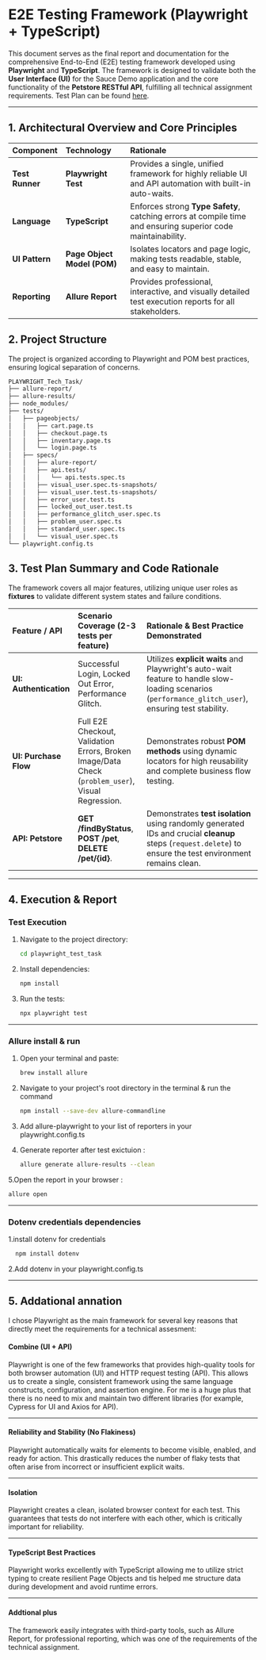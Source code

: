 # E2E Testing Framework (Playwright + TypeScript)

This document serves as the final report and documentation for the comprehensive End-to-End (E2E) testing framework developed using **Playwright** and **TypeScript**. The framework is designed to validate both the **User Interface (UI)** for the Sauce Demo application and the core functionality of the **Petstore RESTful API**, fulfilling all technical assignment requirements. Test Plan can be found  [here](/TestPlan.md).

---

## 1. Architectural Overview and Core Principles

| Component | Technology | Rationale |
| :--- | :--- | :--- |
| **Test Runner** | **Playwright Test** | Provides a single, unified framework for highly reliable UI and API automation with built-in auto-waits. |
| **Language** | **TypeScript** | Enforces strong **Type Safety**, catching errors at compile time and ensuring superior code maintainability. |
| **UI Pattern** | **Page Object Model (POM)** | Isolates locators and page logic, making tests readable, stable, and easy to maintain. |
| **Reporting** | **Allure Report** | Provides professional, interactive, and visually detailed test execution reports for all stakeholders. |


## 2.  Project Structure

The project is organized according to Playwright and POM best practices, ensuring logical separation of concerns.





```bash
PLAYWRIGHT_Tech_Task/
├── allure-report/              
├── allure-results/              
├── node_modules/
├── tests/
│   ├── pageobjects/           
│   │   ├── cart.page.ts
│   │   ├── checkout.page.ts
│   │   ├── inventary.page.ts
│   │   └── login.page.ts
│   ├── specs/
│   │   ├── alure-report/                 
│   │   ├── api.tests/
│   │   │   └── api.tests.spec.ts
│   │   ├── visual_user.spec.ts-snapshots/
│   │   ├── visual_user.test.ts-snapshots/ 
│   │   ├── error_user.test.ts
│   │   ├── locked_out_user.test.ts
│   │   ├── performance_glitch_user.spec.ts
│   │   ├── problem_user.spec.ts
│   │   ├── standard_user.spec.ts
│   │   └── visual_user.spec.ts  
└── playwright.config.ts         
```






## 3. Test Plan Summary and Code Rationale

The framework covers all major features, utilizing unique user roles as **fixtures** to validate different system states and failure conditions.

| Feature / API | Scenario Coverage (2-3 tests per feature) | Rationale & Best Practice Demonstrated |
| :--- | :--- | :--- |
| **UI: Authentication** | Successful Login, Locked Out Error, Performance Glitch. | Utilizes **explicit waits** and Playwright's auto-wait feature to handle slow-loading scenarios (`performance_glitch_user`), ensuring test stability. |
| **UI: Purchase Flow** | Full E2E Checkout, Validation Errors, Broken Image/Data Check (`problem_user`), Visual Regression. | Demonstrates robust **POM methods** using dynamic locators for high reusability and complete business flow testing. |
| **API: Petstore** | **GET /findByStatus**, **POST /pet**, **DELETE /pet/{id}**. | Demonstrates **test isolation** using randomly generated IDs and crucial **cleanup** steps (`request.delete`) to ensure the test environment remains clean. |

---

## 4. Execution & Report

### Test Execution

1. Navigate to the project directory:

   ```bash
   cd playwright_test_task
   ```

2. Install dependencies:

   ```bash
   npm install
   ```

3. Run the tests:

   ```bash
   npx playwright test
   ```

---
### Allure install & run

1. Open your terminal and paste:

   ```bash
   brew install allure
   ```



2. Navigate to your project's root directory in the terminal & run the command 

   ```bash
   npm install --save-dev allure-commandline
   ```

3. Add allure-playwright to your list of reporters in your playwright.config.ts
4. Generate reporter after test exictuion : 

   ```bash
   allure generate allure-results --clean
   ```

5.Open the report in your browser : 

   ```bash
   allure open
   ```


---

###  Dotenv credentials dependencies

1.install dotenv for credentials 


 ```bash
   npm install dotenv
   ```

2.Add  dotenv  in your playwright.config.ts

---

## 5. Addational annation 

I chose Playwright as the main framework for several key reasons that directly meet the requirements for a  technical assesment:
#### Combine (UI + API)
Playwright is one of the few frameworks that provides high-quality tools for both browser automation (UI) and HTTP request testing (API). This allows us to create a single, consistent framework using the same language constructs, configuration, and assertion engine.
For me is a huge plus that there is no need to mix and maintain two different libraries (for example, Cypress for UI and Axios for API).

---
#### Reliability and Stability (No Flakiness)
Playwright automatically waits for elements to become visible, enabled, and ready for action. This drastically reduces the number of flaky tests that often arise from incorrect or insufficient explicit waits.

----
#### Isolation
Playwright creates a clean, isolated browser context for each test. This guarantees that tests do not interfere with each other, which is critically important for reliability.


----

#### TypeScript Best Practices
Playwright works excellently with TypeScript  allowing me to utilize strict typing to create resilient Page Objects and tis helped me structure data during development and avoid runtime errors.

----
#### Addtional plus 
The framework easily integrates with third-party tools, such as Allure Report, for professional reporting, which was one of the requirements of the technical assignment.


